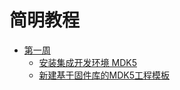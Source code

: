 # 简明教程

- [第一周]
  - [安装集成开发环境 MDK5]
  - [新建基于固件库的MDK5工程模板]


[第一周]: <https://github.com/a-sleepy-cat/fire-fighting-robot/tree/master/%E7%AE%80%E6%98%8E%E6%95%99%E7%A8%8B/%E7%AC%AC%E4%B8%80%E5%91%A8>
[安装集成开发环境 MDK5]: <./第一周/MDK5简介及安装介绍.md>
[新建基于固件库的MDK5工程模板]: <./第一周/基于固件库的工程模板建立/新建工程模板.md>